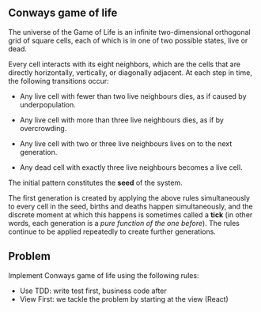 ## Conways game of life 

The universe of the Game of Life is an infinite two-dimensional orthogonal grid of square cells, each of which is in one of two possible states, live or dead. 

Every cell interacts with its eight neighbors, which are the cells that are directly horizontally, vertically, or diagonally adjacent. At each step in time, the following transitions occur:

* Any live cell with fewer than two live neighbours dies, as if caused by underpopulation.

* Any live cell with more than three live neighbours dies, as if by overcrowding.

* Any live cell with two or three live neighbours lives on to the next generation.

* Any dead cell with exactly three live neighbours becomes a live cell.

The initial pattern constitutes the **seed** of the system.

The first generation is created by applying the above rules simultaneously to every cell in the seed, births and deaths happen simultaneously, and the discrete moment at which this happens is sometimes called a **tick** (in other words, each generation is a _pure function of the one before_). The rules continue to be applied repeatedly to create further generations.

## Problem

Implement Conways game of life using the following rules:

* Use TDD: write test first, business code after
* View First: we tackle the problem by starting at the view (React)